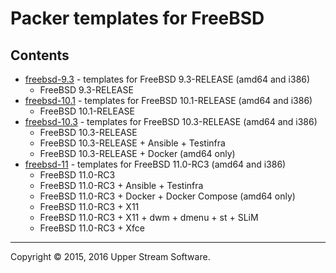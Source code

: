 # Packer templates for FreeBSD

## Contents

* [freebsd-9.3](freebsd-9.3/README.mdown) - templates for FreeBSD 9.3-RELEASE (amd64 and i386)
	* FreeBSD 9.3-RELEASE
* [freebsd-10.1](freebsd-10.1/README.mdown) - templates for FreeBSD 10.1-RELEASE (amd64 and i386)
	* FreeBSD 10.1-RELEASE
* [freebsd-10.3](freebsd-10.3/README.mdown) - templates for FreeBSD 10.3-RELEASE (amd64 and i386)
	* FreeBSD 10.3-RELEASE
	* FreeBSD 10.3-RELEASE + Ansible + Testinfra
	* FreeBSD 10.3-RELEASE + Docker (amd64 only)
* [freebsd-11](freebsd-11/README.mdown) - templates for FreeBSD 11.0-RC3 (amd64 and i386)
	* FreeBSD 11.0-RC3
	* FreeBSD 11.0-RC3 + Ansible + Testinfra
	* FreeBSD 11.0-RC3 + Docker + Docker Compose (amd64 only)
	* FreeBSD 11.0-RC3 + X11
	* FreeBSD 11.0-RC3 + X11 + dwm + dmenu + st + SLiM
	* FreeBSD 11.0-RC3 + Xfce

- - -

Copyright &copy; 2015, 2016 Upper Stream Software.
